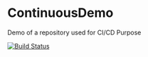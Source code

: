 # ContinuousDemo
Demo of a repository used for CI/CD Purpose

[![Build Status](https://travis-ci.org/mishari/ContinousDemo.png?branch=master)](https://travis-ci.orgmishari/ContinousDemo)
